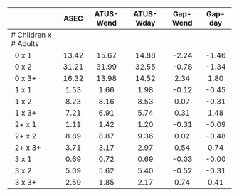 
|                      |         ASEC |    ATUS-Wend |    ATUS-Wday |     Gap-Wend |      Gap-day |
| -------------------- | :----------: | :----------: | :----------: | :----------: | :----------: |
| # Children x # Adults |              |              |              |              |              |
| &nbsp;&nbsp;0 x 1    |        13.42 |        15.67 |        14.88 |        -2.24 |        -1.46 |
| &nbsp;&nbsp;0 x 2    |        31.21 |        31.99 |        32.55 |        -0.78 |        -1.34 |
| &nbsp;&nbsp;0 x 3+   |        16.32 |        13.98 |        14.52 |         2.34 |         1.80 |
| &nbsp;&nbsp;1 x 1    |         1.53 |         1.66 |         1.98 |        -0.12 |        -0.45 |
| &nbsp;&nbsp;1 x 2    |         8.23 |         8.16 |         8.53 |         0.07 |        -0.31 |
| &nbsp;&nbsp;1 x 3+   |         7.21 |         6.91 |         5.74 |         0.31 |         1.48 |
| &nbsp;&nbsp;2+ x 1   |         1.11 |         1.42 |         1.20 |        -0.31 |        -0.09 |
| &nbsp;&nbsp;2+ x 2   |         8.89 |         8.87 |         9.36 |         0.02 |        -0.48 |
| &nbsp;&nbsp;2+ x 3+  |         3.71 |         3.17 |         2.97 |         0.54 |         0.74 |
| &nbsp;&nbsp;3 x 1    |         0.69 |         0.72 |         0.69 |        -0.03 |        -0.00 |
| &nbsp;&nbsp;3 x 2    |         5.09 |         5.62 |         5.40 |        -0.52 |        -0.31 |
| &nbsp;&nbsp;3 x 3+   |         2.59 |         1.85 |         2.17 |         0.74 |         0.41 |

